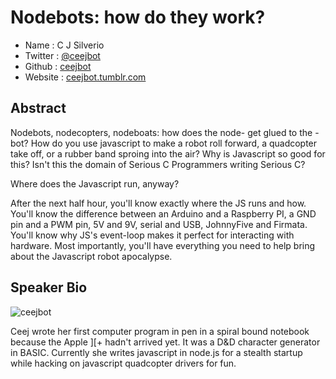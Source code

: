 # Nodebots: how do they work?

* Name      : C J Silverio
* Twitter   : [@ceejbot][]
* Github    : [ceejbot][]
* Website   : [ceejbot.tumblr.com][]

## Abstract

Nodebots, nodecopters, nodeboats: how does the node- get glued to the -bot? How do you use javascript to make a robot roll forward, a quadcopter take off, or a rubber band sproing into the air? Why is Javascript so good for this? Isn't this the domain of Serious C Programmers writing Serious C? 

Where does the Javascript run, anyway?

After the next half hour, you'll know exactly where the JS runs and how. You'll know the difference between an Arduino and a Raspberry PI, a GND pin and a PWM pin, 5V and 9V, serial and USB, JohnnyFive and Firmata. You'll know why JS's event-loop makes it perfect for interacting with hardware. Most importantly, you'll have everything you need to help bring about the Javascript robot apocalypse.

## Speaker Bio

![ceejbot](https://raw.github.com/cascadiajs/2013.cascadiajs.com/master/images/ceejbot.png)

Ceej wrote her first computer program in pen in a spiral bound notebook because the Apple ][+ hadn't arrived yet. It was a D&D character generator in BASIC. Currently she writes javascript in node.js for a stealth startup while hacking on javascript quadcopter drivers for fun.

[@ceejbot]:http://twitter.com/ceejbot
[ceejbot]:http://github.com/ceejbot
[ceejbot.tumblr.com]:http://ceejbot.tumblr.com/
